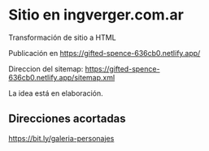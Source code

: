 # Sitio en ingverger.com.ar

Transformación de sitio a HTML

Publicación en https://gifted-spence-636cb0.netlify.app/

Direccion del sitemap: https://gifted-spence-636cb0.netlify.app/sitemap.xml

La idea está en elaboración.



## Direcciones acortadas

https://bit.ly/galeria-personajes
